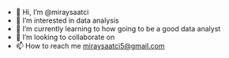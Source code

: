 - 👋 Hi, I’m @miraysaatci
- 👀 I’m interested in data analysis
- 🌱 I’m currently learning to how going to be a good data analyst
- 💞️ I’m looking to collaborate on 
- 📫 How to reach me miraysaatci5@gmail.com

<!---
miraysaatci/miraysaatci is a ✨ special ✨ repository because its `README.md` (this file) appears on your GitHub profile.
You can click the Preview link to take a look at your changes.
--->
